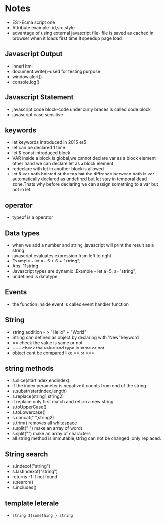 # Notes


* ES1-Ecma script one
* Attribute example- id,src,style
* advantage of using external javascript file- file is saved as cached in browser when it loads first time.It speedup page load 

## Javascript Output

* innerHtml
* document.write()-used for testing purpose
* window.alert()
* console.log()

## Javascript Statement

* javascript code block-code under curly braces is called code block
* javascript case sensitive

## keywords

* let keywords introduced in 2015 es5
* let can be declared 1 time 
* let & const introduced block
* VAR inside a block is global,we cannot declare var as a block element other hand we can declare let as a block element
* redeclare with let in another block is allowed
* let & var both hoisted at the top but the diffrence between both is var automatically declared as undefined but let stay in temporal dead zone.Thats why before declaring we can assign something to a var but not in let.

## operator

* typeof is a operator

## Data types

* when we add a number and string ,javascript will print the result as a string 
* javascript evaluates expression from left to right
* Example - let a= 5 + 6 + "string";
* Ans: 11string
* Javascript types are dynamic .Example - let a=5; a="string";
* undefined is datatype


## Events

* the function inside event is called event handler function

## String

* string addition - > "Hello" + "World"
* String can defined as object by declaring with 'New' keyword
*  == check the value is same or not
* === check the value and type is same or not
* object cant be compared like == or ===

## string methods

* s.slice(startindex,endindex);
* if the index perameter is negative it counts from end of the string 
* s.substr(startindex,length)
* s.replace(string1,string2)
* it replace only first match and return a new string
* s.toUpperCase()
* s.toLowercase()
* s.concat(" ",string2)
* s.trim() removes all whitespace
* s.split(" ") make an array of words
* s.split("") make an array of characters
* all string method is immutable,string can not be changed ,only replaced.

## String search

* s.indexof("string")
* s.lastIndexof("string")
* returns -1 if not found
* s.search()
* s.includes()

## template leterale

* `string ${something } string`

